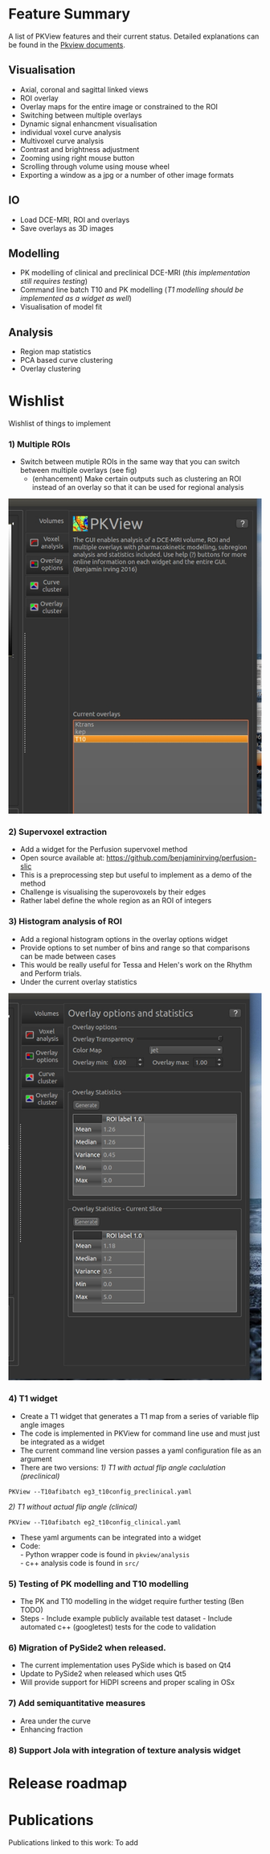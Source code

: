 
# Feature Summary

A list of PKView features and their current status. Detailed explanations can be found 
in the [Pkview documents](http://pkview.readthedocs.io/en/latest/).

## Visualisation

 - Axial, coronal and sagittal linked views
 - ROI overlay
 - Overlay maps for the entire image or constrained to the ROI
 - Switching between multiple overlays
 - Dynamic signal enhancment visualisation
 - individual voxel curve analysis
 - Multivoxel curve analysis
 - Contrast and brightness adjustment
 - Zooming using right mouse button
 - Scrolling through volume using mouse wheel
 - Exporting a window as a jpg or a number of other image formats
 
## IO

- Load DCE-MRI, ROI and overlays
- Save overlays as 3D images

## Modelling
- PK modelling of clinical and preclinical DCE-MRI 
(*this implementation still requires testing*)
- Command line batch T10 and PK modelling 
(*T1 modelling should be implemented as a widget as well*)
- Visualisation of model fit

## Analysis
- Region map statistics
- PCA based curve clustering
- Overlay clustering

# Wishlist
Wishlist of things to implement

### 1) Multiple ROIs

- Switch between mutiple ROIs in the same way that you can switch between multiple
overlays (see fig)
  - (enhancement) Make certain outputs such as clustering an ROI instead of an overlay
so that it can be used for regional analysis

!["mult roi"](images/feat/mult_roi.jpg)

### 2) Supervoxel extraction
- Add a widget for the Perfusion supervoxel method
- Open source available at: https://github.com/benjaminirving/perfusion-slic
- This is a preprocessing step but useful to implement as a demo of the method
- Challenge is visualising the superovoxels by their edges
- Rather label define the whole region as an ROI of integers

### 3) Histogram analysis of ROI
- Add a regional histogram options in the overlay options widget
- Provide options to set number of bins and range so that comparisons can be made between cases
- This would be really useful for Tessa and Helen's work on the Rhythm and Perform trials.
- Under the current overlay statistics

!["overlay statistics"](images/feat/overlay_statistics.jpg)


### 4) T1 widget
- Create a T1 widget that generates a T1 map from a series of variable flip angle images
- The code is implemented in PKView for command line use and must just be integrated as a widget
- The current command line version passes a yaml configuration file as an argument
- There are two versions:
*1) T1 with actual flip angle caclulation (preclinical)*
```
PKView --T10afibatch eg3_t10config_preclinical.yaml
```

*2) T1 without actual flip angle (clinical)*
```
PKView --T10afibatch eg2_t10config_clinical.yaml
```
- These yaml arguments can be integrated into a widget
- Code:  
		- Python wrapper code is found in `pkview/analysis`  
		- c++ analysis code is found in `src/`  

### 5) Testing of PK modelling and T10 modelling   
- The PK and T10 modelling in the widget require further testing (Ben TODO)
- Steps
		- Include example publicly available test dataset
		- Include automated c++ (googletest) tests for the code to validation

### 6) Migration of PySide2 when released.
- The current implementation uses PySide which is based on Qt4
- Update to PySide2 when released which uses Qt5
- Will provide support for HiDPI screens and proper scaling in OSx

### 7) Add semiquantitative measures
- Area under the curve
- Enhancing fraction

### 8) Support Jola with integration of texture analysis widget

# Release roadmap

# Publications

Publications linked to this work:
To add
